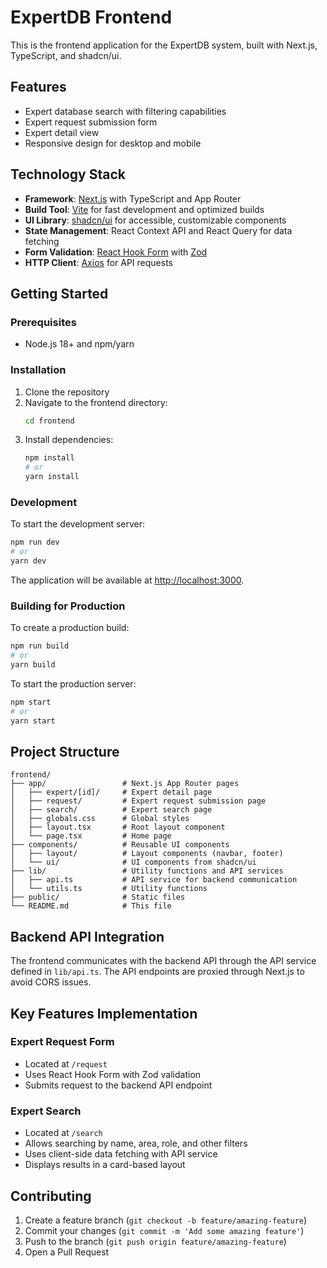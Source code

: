 # ExpertDB Frontend

This is the frontend application for the ExpertDB system, built with Next.js, TypeScript, and shadcn/ui.

## Features

- Expert database search with filtering capabilities
- Expert request submission form
- Expert detail view
- Responsive design for desktop and mobile

## Technology Stack

- **Framework**: [Next.js](https://nextjs.org/) with TypeScript and App Router
- **Build Tool**: [Vite](https://vitejs.dev/) for fast development and optimized builds
- **UI Library**: [shadcn/ui](https://ui.shadcn.com/) for accessible, customizable components
- **State Management**: React Context API and React Query for data fetching
- **Form Validation**: [React Hook Form](https://react-hook-form.com/) with [Zod](https://github.com/colinhacks/zod)
- **HTTP Client**: [Axios](https://axios-http.com/) for API requests

## Getting Started

### Prerequisites

- Node.js 18+ and npm/yarn

### Installation

1. Clone the repository
2. Navigate to the frontend directory:
   ```bash
   cd frontend
   ```
3. Install dependencies:
   ```bash
   npm install
   # or
   yarn install
   ```

### Development

To start the development server:

```bash
npm run dev
# or
yarn dev
```

The application will be available at [http://localhost:3000](http://localhost:3000).

### Building for Production

To create a production build:

```bash
npm run build
# or
yarn build
```

To start the production server:

```bash
npm start
# or
yarn start
```

## Project Structure

```
frontend/
├── app/                 # Next.js App Router pages
│   ├── expert/[id]/     # Expert detail page
│   ├── request/         # Expert request submission page
│   ├── search/          # Expert search page
│   ├── globals.css      # Global styles
│   ├── layout.tsx       # Root layout component
│   └── page.tsx         # Home page
├── components/          # Reusable UI components
│   ├── layout/          # Layout components (navbar, footer)
│   └── ui/              # UI components from shadcn/ui
├── lib/                 # Utility functions and API services
│   ├── api.ts           # API service for backend communication
│   └── utils.ts         # Utility functions
├── public/              # Static files
└── README.md            # This file
```

## Backend API Integration

The frontend communicates with the backend API through the API service defined in `lib/api.ts`. The API endpoints are proxied through Next.js to avoid CORS issues.

## Key Features Implementation

### Expert Request Form

- Located at `/request`
- Uses React Hook Form with Zod validation
- Submits request to the backend API endpoint

### Expert Search

- Located at `/search`
- Allows searching by name, area, role, and other filters
- Uses client-side data fetching with API service
- Displays results in a card-based layout

## Contributing

1. Create a feature branch (`git checkout -b feature/amazing-feature`)
2. Commit your changes (`git commit -m 'Add some amazing feature'`)
3. Push to the branch (`git push origin feature/amazing-feature`)
4. Open a Pull Request
